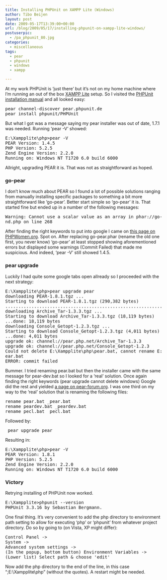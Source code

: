 ```yaml
---
title: Installing PHPUnit on XAMPP Lite (Windows)
author: Tibo Beijen
layout: post
date: 2009-05-17T13:39:00+00:00
url: /blog/2009/05/17/installing-phpunit-on-xampp-lite-windows/
postuserpic:
  - /pa_phpunit_80.jpg
categories:
  - miscellaneous
tags:
  - pear
  - phpunit
  - windows
  - xampp

---
```

At my work PHPUnit is &#8216;just there&#8217; but it&#8217;s not on my home machine where I&#8217;m running an out of the box [XAMPP Lite][1] setup. So I visited the [PHPUnit installation manual][2] and all looked easy:

<pre lang="text">pear channel-discover pear.phpunit.de
pear install phpunit/PHPUnit
</pre>

But what I got was a message saying my pear installer was out of date, 1.7.1 was needed. Running &#8216;pear -V&#8217; showed:

<pre lang="text">E:\Xampplite\php>pear -V
PEAR Version: 1.4.5
PHP Version: 5.2.5
Zend Engine Version: 2.2.0
Running on: Windows NT T1720 6.0 build 6000</pre>

Allright, upgrading PEAR it is. That was not as straightforward as hoped.
  
<!--more-->

### go-pear

I don&#8217;t know much about PEAR so I found a lot of possible solutions ranging from manually installing specific packages to something a bit more straightforward like &#8216;go-pear&#8217;. Better start simple so &#8216;go-pear&#8217; it is. That started fine but ended up in a number of the following messages:

<pre lang="text">Warning: Cannot use a scalar value as an array in phar://go-pear.phar/PEAR/Comma
nd.php on line 268</pre>

After finding the right keywords to put into google I came on [this page on PHPWomen.org][3]. Spot on. After replacing go-pear.phar (rename the old one first, you never know) &#8216;go-pear&#8217; at least stopped showing aforementioned errors but displayed some warnings (Commit Failed) that made me suspicious. And indeed, &#8216;pear -V&#8217; still showed 1.4.5.

### pear upgrade

Luckily I had quite some google tabs open allready so I proceeded with the next strategy:

<pre lang="text">E:\Xampplite\php>pear upgrade pear
downloading PEAR-1.8.1.tgz ...
Starting to download PEAR-1.8.1.tgz (290,382 bytes)
............................................................done: 290,382 bytes
downloading Archive_Tar-1.3.3.tgz ...
Starting to download Archive_Tar-1.3.3.tgz (18,119 bytes)
...done: 18,119 bytes
downloading Console_Getopt-1.2.3.tgz ...
Starting to download Console_Getopt-1.2.3.tgz (4,011 bytes)
...done: 4,011 bytes
upgrade ok: channel://pear.php.net/Archive_Tar-1.3.3
upgrade ok: channel://pear.php.net/Console_Getopt-1.2.3
Could not delete E:\Xampplite\php\pear.bat, cannot rename E:\Xampplite\php\.tmpp
ear.bat
ERROR: commit failed
</pre>

Bummer. I tried renaming pear.bat but then the installer came with the same message for pear-dev.bat so I looked for a &#8216;real&#8217; solution. Once again finding the right keywords (pear upgrade cannot delete windows) Google did the rest and yielded [a page on pear-forum.org][4]. I was one third on my way to the &#8216;real&#8217; solution that is renaming the following files:

<pre lang="text">rename pear.bat _pear.bat
rename peardev.bat _peardev.bat
rename pecl.bat _pecl.bat</pre>

Followed by:

<pre lang="text">_pear upgrade pear</pre>

Resulting in:

<pre lang="text">E:\Xampplite\php>pear -V
PEAR Version: 1.8.1
PHP Version: 5.2.5
Zend Engine Version: 2.2.0
Running on: Windows NT T1720 6.0 build 6000</pre>

### Victory

Retrying installing of PHPUnit now worked.

<pre lang="text">E:\Xampplite>phpunit --version
PHPUnit 3.3.16 by Sebastian Bergmann.</pre>

One final thing. It&#8217;s very convenient to add the php directory to environment path setting to allow for executing &#8216;php&#8217; or &#8216;phpunit&#8217; from whatever project directory. Do so by going to (on Vista, XP might differ):

<pre lang="text">Control Panel ->
System ->
Advanced system settings ->
(In the popup, bottom button) Environment Variables ->
(Lower list) Select path & choose 'edit'</pre>

Now add the php directory to the end of the line, in this case &#8220;;E:\Xampplite\php&#8221; (without the quotes). A restart might be needed.

 [1]: http://www.apachefriends.org/en/xampp-windows.html#646
 [2]: http://www.phpunit.de/manual/current/en/installation.html
 [3]: http://www.phpwomen.org/wordpress/2006/11/06/bundled-go-pearphar-broken-in-52-windows-releases/
 [4]: http://www.pear-forum.org/topic1201.html
